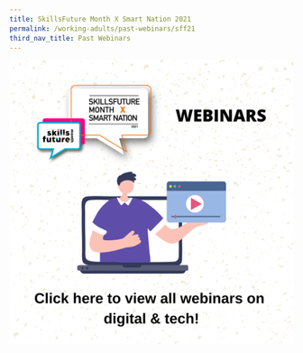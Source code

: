 ```yaml
---
title: SkillsFuture Month X Smart Nation 2021
permalink: /working-adults/past-webinars/sff21
third_nav_title: Past Webinars
---
```


[![Alt text for image on Isomer site](/images/A54DF636-6871-44BD-96C3-162CA4DC5C4E.png)](https://youtube.com/playlist?list=PLmGkYf0auQJz9pZRybQHS1FKGikQhJsyT)